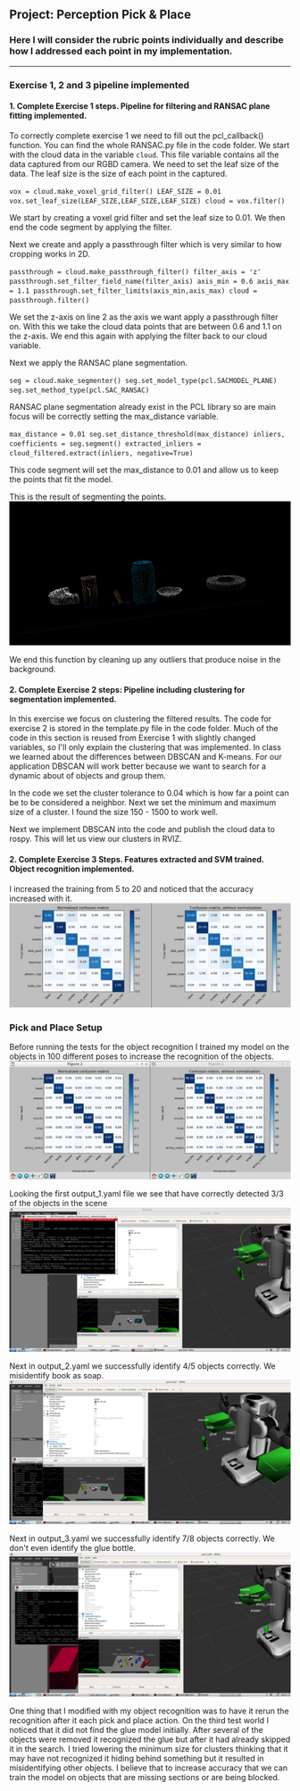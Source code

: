 ## Project: Perception Pick & Place
### Here I will consider the rubric points individually and describe how I addressed each point in my implementation.  

---

### Exercise 1, 2 and 3 pipeline implemented
#### 1. Complete Exercise 1 steps. Pipeline for filtering and RANSAC plane fitting implemented.
To correctly complete exercise 1 we need to fill out the pcl_callback() function. You can find the whole RANSAC.py file in the code folder. We start with the cloud data in the variable `cloud`. This file variable contains all the data captured from our RGBD camera. We need to set the leaf size of the data. The leaf size is the size of each point in the captured.

`vox = cloud.make_voxel_grid_filter()
LEAF_SIZE = 0.01
vox.set_leaf_size(LEAF_SIZE,LEAF_SIZE,LEAF_SIZE)
cloud = vox.filter()`

We start by creating a voxel grid filter and set the leaf size to 0.01. We then end the code segment by applying the filter.

Next we create and apply a passthrough filter which is very similar to how cropping works in 2D.

`passthrough = cloud.make_passthrough_filter()
filter_axis = 'z'
passthrough.set_filter_field_name(filter_axis)
axis_min = 0.6
axis_max = 1.1
passthrough.set_filter_limits(axis_min,axis_max)
cloud = passthrough.filter()`

We set the z-axis on line 2 as the axis we want apply a passthrough filter on. With this we take the cloud data points that are between 0.6 and 1.1 on the z-axis. We end this again with applying the filter back to our cloud variable.

Next we apply the RANSAC plane segmentation.

`seg = cloud.make_segmenter()
seg.set_model_type(pcl.SACMODEL_PLANE)
seg.set_method_type(pcl.SAC_RANSAC)`

RANSAC plane segmentation already exist in the PCL library so are main focus will be correctly setting the max_distance variable.

`max_distance = 0.01
seg.set_distance_threshold(max_distance)
inliers, coefficients = seg.segment()
extracted_inliers = cloud_filtered.extract(inliers, negative=True)`

This code segment will set the max_distance to 0.01 and allow us to keep the points that fit the model.

This is the result of segmenting the points.
![Extracted Inliers](https://github.com/jakebonk/RoboND-Perception-Project/blob/master/images/extracted_inliers.png?raw=true)

We end this function by cleaning up any outliers that produce noise in the background.

#### 2. Complete Exercise 2 steps: Pipeline including clustering for segmentation implemented.  

In this exercise we focus on clustering the filtered results. The code for exercise 2 is stored in the template.py file in the code folder. Much of the code in this section is reused from Exercise 1 with slightly changed variables, so I'll only explain the clustering that was implemented. In class we learned about the differences between DBSCAN and K-means. For our application DBSCAN will work better because we want to search for a dynamic about of objects and group them.

In the code we set the cluster tolerance to 0.04 which is how far a point can be to be considered a neighbor. Next we set the minimum and maximum size of a cluster. I found the size 150 - 1500 to work well.

Next we implement DBSCAN into the code and publish the cloud data to rospy. This will let us view our clusters in RVIZ.

#### 2. Complete Exercise 3 Steps.  Features extracted and SVM trained.  Object recognition implemented.

I increased the training from 5 to 20 and noticed that the accuracy increased with it.
![Confusion Matrix](https://github.com/jakebonk/RoboND-Perception-Project/blob/master/images/confusion_matrix.png?raw=true)


### Pick and Place Setup

Before running the tests for the object recognition I trained my model on the objects in 100 different poses to increase the recognition of the objects.
![Confusion Matrix Project](https://github.com/jakebonk/RoboND-Perception-Project/blob/master/images/confusion_matrix_project.png?raw=true)

Looking the first output_1.yaml file we see that have correctly detected 3/3 of the objects in the scene
![World 1](https://github.com/jakebonk/RoboND-Perception-Project/blob/master/images/world1.png?raw=true)

Next in output_2.yaml we successfully identify 4/5 objects correctly. We misidentify book as soap.
![World 2](https://github.com/jakebonk/RoboND-Perception-Project/blob/master/images/world2.png?raw=true)

Next in output_3.yaml we successfully identify 7/8 objects correctly. We don't even identify the glue bottle.
![World 3](https://github.com/jakebonk/RoboND-Perception-Project/blob/master/images/world3.png?raw=true)

One thing that I modified with my object recognition was to have it rerun the recognition after it each pick and place action. On the third test world I noticed that it did not find the glue model initially. After several of the objects were removed it recognized the glue but after it had already skipped it in the search. I tried lowering the minimum size for clusters thinking that it may have not recognized it hiding behind something but it resulted in misidentifying other objects. I believe that to increase accuracy that we can train the model on objects that are missing sections or are being blocked.